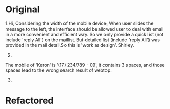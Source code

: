 # Original
1.Hi,
Considering the width of the mobile device, When user slides the message to the left, the interface should be allowed user to deal with email in a more convenient and efficient way. So we only provide a quick list (not include 'reply All') on the maillist. But detailed list (include 'reply All') was provided  in the mail detail.So this is 'work as design'.
Shirley.

2.
The mobile of 'Keron' is '(17) 234/789 - 09', it contains 3 spaces, and those spaces lead to the wrong search result of webtop.

3.




# Refactored








